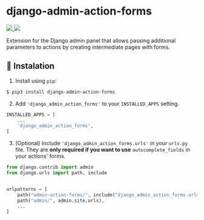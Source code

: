 
# django-admin-action-forms

<p float="left">
    <a href="https://pypi.org/project/django-admin-action-forms/">
        <img src="https://img.shields.io/pypi/v/django-admin-action-forms?color=0073b7"/>
    </a>
    <a href="https://www.djangoproject.com/">
        <img src="https://img.shields.io/badge/3.2.x, 4.x.x, 5.x.x-a?style=flat&logo=django&label=django&labelColor=0c4b33&color=616161">
    </a>
</p>

Extension for the Django admin panel that allows passing additional parameters to actions by creating intermediate pages with forms.


## 🔌 Instalation

1. Install using ``pip``:

```bash
$ pip3 install django-admin-action-forms
```


2. Add `'django_admin_action_forms'` to your `INSTALLED_APPS` setting.
```python
INSTALLED_APPS = [
    ...
    'django_admin_action_forms',
]
```

3. (Optional) Include `'django_admin_action_forms.urls'` in your `urls.py` file.
They are **only required if you want to use** `autocomplete_fields` in your actions' forms.


```python
from django.contrib import admin
from django.urls import path, include


urlpatterns = [
    path("admin-action-forms/", include("django_admin_action_forms.urls")),
    path("admin/", admin.site.urls),
    ...
]
```
